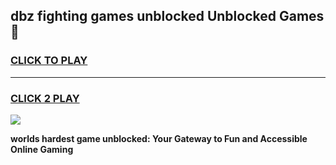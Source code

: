 
## dbz fighting games unblocked Unblocked Games👋
<h3>
<a href="https://premium.freeplayer.one?title=dbz_fighting_games_unblocked&ref=16F">CLICK TO PLAY</a></h3>
<hr>

<h3>
<a href="https://premium.freeplayer.one?title=dbz_fighting_games_unblocked&ref=16F">CLICK 2 PLAY</a>
  
</h3>

<a href="https://premium.freeplayer.one?title=dbz_fighting_games_unblocked&ref=16F/"><img src="https://clearcache.store/games.png"></a>


**worlds hardest game unblocked: Your Gateway to Fun and Accessible Online Gaming**

